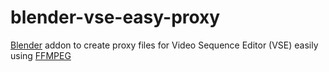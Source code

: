 # blender-vse-easy-proxy
[Blender](https://www.blender.org/) addon to create proxy files for Video Sequence Editor (VSE) easily using [FFMPEG](https://ffmpeg.org/)
